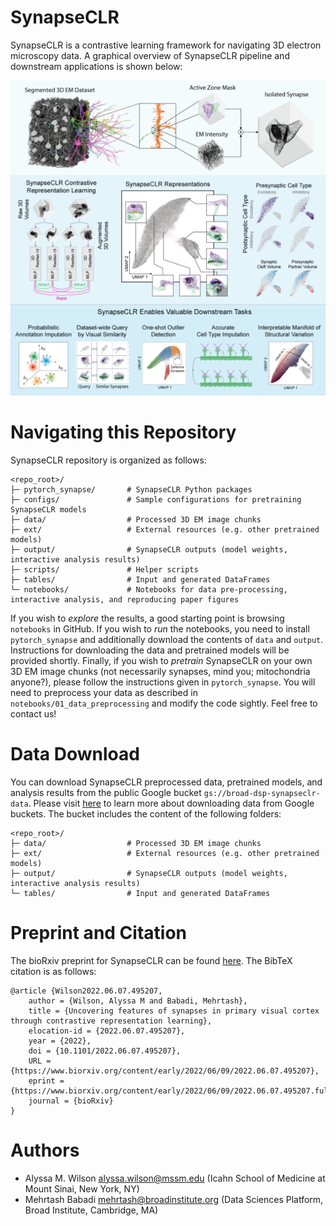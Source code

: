 # SynapseCLR
SynapseCLR is a contrastive learning framework for navigating 3D electron microscopy data. A graphical overview of SynapseCLR pipeline and downstream applications is shown below:

![Alt text](./docs/source/_static/synapseclr_graphical_abstract_1200x1200.png "SynapseCLR Overview")

# Navigating this Repository
SynapseCLR repository is organized as follows:
```
<repo_root>/
├─ pytorch_synapse/       # SynapseCLR Python packages
├─ configs/               # Sample configurations for pretraining SynapseCLR models
├─ data/                  # Processed 3D EM image chunks
├─ ext/                   # External resources (e.g. other pretrained models)
├─ output/                # SynapseCLR outputs (model weights, interactive analysis results)
├─ scripts/               # Helper scripts
├─ tables/                # Input and generated DataFrames
└─ notebooks/             # Notebooks for data pre-processing, interactive analysis, and reproducing paper figures
```

If you wish to _explore_ the results, a good starting point is browsing `notebooks` in GitHub. If you wish to _run_ the notebooks, you need to install `pytorch_synapse` and additionally download the contents of `data` and `output`. Instructions for downloading the data and pretrained models will be provided shortly. Finally, if you wish to _pretrain_ SynapseCLR on your own 3D EM image chunks (not necessarily synapses, mind you; mitochondria anyone?), please follow the instructions given in `pytorch_synapse`. You will need to preprocess your data as described in `notebooks/01_data_preprocessing` and modify the code sightly. Feel free to contact us!

# Data Download
You can download SynapseCLR preprocessed data, pretrained models, and analysis results from the public Google bucket `gs://broad-dsp-synapseclr-data`. Please visit [here](https://cloud.google.com/storage/docs/uploads-downloads) to learn more about downloading data from Google buckets. The bucket includes the content of the following folders:
```
<repo_root>/
├─ data/                  # Processed 3D EM image chunks
├─ ext/                   # External resources (e.g. other pretrained models)
├─ output/                # SynapseCLR outputs (model weights, interactive analysis results)
└─ tables/                # Input and generated DataFrames
```

# Preprint and Citation
The bioRxiv preprint for SynapseCLR can be found [here](https://www.biorxiv.org/content/early/2022/06/09/2022.06.07.495207). The BibTeX citation is as follows:
```
@article {Wilson2022.06.07.495207,
	author = {Wilson, Alyssa M and Babadi, Mehrtash},
	title = {Uncovering features of synapses in primary visual cortex through contrastive representation learning},
	elocation-id = {2022.06.07.495207},
	year = {2022},
	doi = {10.1101/2022.06.07.495207},
	URL = {https://www.biorxiv.org/content/early/2022/06/09/2022.06.07.495207},
	eprint = {https://www.biorxiv.org/content/early/2022/06/09/2022.06.07.495207.full.pdf},
	journal = {bioRxiv}
}
```

# Authors
- Alyssa M. Wilson <alyssa.wilson@mssm.edu> (Icahn School of Medicine at Mount Sinai, New York, NY)
- Mehrtash Babadi <mehrtash@broadinstitute.org> (Data Sciences Platform, Broad Institute, Cambridge, MA)
